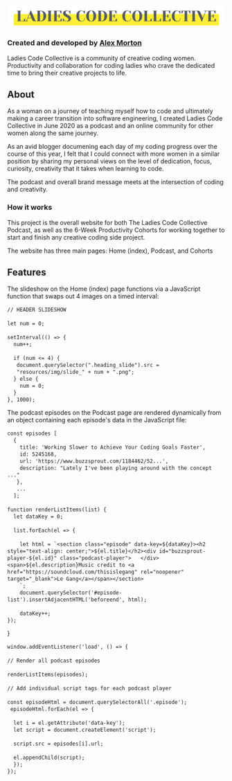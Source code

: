![Ladies Code Collective banner](resources/img/logo.png)

### Created and developed by [Alex Morton](https://alexlsalt.github.io/)  

Ladies Code Collective is a community of creative coding women. 
Productivity and collaboration for coding ladies who crave the dedicated time to bring their creative projects to life.

## About

As a woman on a journey of teaching myself how to code and ultimately making a career transition into software engineering, 
I created Ladies Code Collective in June 2020 as a podcast and an online community for other women along the same journey. 

As an avid blogger documening each day of my coding progress over the course of this year, I felt that I could connect with more women
in a similar position by sharing my personal views on the level of dedication, focus, curiosity, creativity that it takes when learning to code.

The podcast and overall brand message meets at the intersection of coding and creativity. 

### How it works

This project is the overall website for both The Ladies Code Collective Podcast, as well as the 6-Week Productivity Cohorts for 
working together to start and finish any creative coding side project. 

The website has three main pages: Home (index), Podcast, and Cohorts

## Features

The slideshow on the Home (index) page functions via a JavaScript function that swaps out 4 images on a timed interval:

    // HEADER SLIDESHOW

    let num = 0;

    setInterval(() => {
      num++;

      if (num <= 4) {
       document.querySelector(".heading_slide").src =
       "resources/img/slide_" + num + ".png";
      } else {
        num = 0;
      }
    }, 1000);

The podcast episodes on the Podcast page are rendered dynamically from an object containing each episode's data in the JavaScript file:

    const episodes [
      {
        title: 'Working Slower to Achieve Your Coding Goals Faster',
        id: 5245168,
        url: 'https://www.buzzsprout.com/1184462/52...',
        description: "Lately I've been playing around with the concept ..."
       },
       ...
      ];

    function renderListItems(list) {
      let dataKey = 0;

      list.forEach(el => {

        let html = `<section class="episode" data-key=${dataKey}><h2 style="text-align: center;">${el.title}</h2><div id="buzzsprout-player-${el.id}" class="podcast-player">   </div><span>${el.description}Music credit to <a href="https://soundcloud.com/thisislegang" rel="noopener" target="_blank">Le Gang</a></span></section>
        `;
        document.querySelector('#episode-list').insertAdjacentHTML('beforeend', html);
      
        dataKey++; 
    });  

  }

    window.addEventListener('load', () => {

    // Render all podcast episodes
    
    renderListItems(episodes);

    // Add individual script tags for each podcast player
    
    const episodeHtml = document.querySelectorAll('.episode');
     episodeHtml.forEach(el => {

      let i = el.getAttribute('data-key');
      let script = document.createElement('script');

      script.src = episodes[i].url;

      el.appendChild(script);
      });
    });
